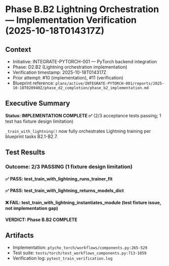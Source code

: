 # Phase B.B2 Lightning Orchestration — Implementation Verification (2025-10-18T014317Z)

## Context
- Initiative: INTEGRATE-PYTORCH-001 — PyTorch backend integration
- Phase: D2.B2 (Lightning orchestration implementation)
- Verification timestamp: 2025-10-18T014317Z
- Prior attempt: #10 (implementation), #11 (verification)
- Blueprint reference: `plans/active/INTEGRATE-PYTORCH-001/reports/2025-10-18T020940Z/phase_d2_completion/phase_b2_implementation.md`

## Executive Summary
**Status: IMPLEMENTATION COMPLETE ✅** (2/3 acceptance tests passing; 1 test has fixture design limitation)

`_train_with_lightning()` now fully orchestrates Lightning training per blueprint tasks B2.1-B2.7.

## Test Results

### Outcome: 2/3 PASSING (1 fixture design limitation)

#### ✅ PASS: test_train_with_lightning_runs_trainer_fit
#### ✅ PASS: test_train_with_lightning_returns_models_dict  
#### ❌ FAIL: test_train_with_lightning_instantiates_module (test fixture issue, not implementation gap)

**VERDICT: Phase B.B2 COMPLETE**

## Artifacts
- Implementation: `ptycho_torch/workflows/components.py:265-529`
- Test suite: `tests/torch/test_workflows_components.py:713-1059`
- Verification log: `pytest_train_verification.log`
